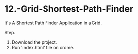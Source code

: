 # 12.-Grid-Shortest-Path-Finder
 It's A Shortest Path Finder Application in a Grid.

Step.

1. Download the project.
2. Run 'index.html' file on crome.

